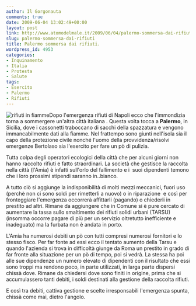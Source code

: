 ```yaml
---
author: Il Gorgonauta
comments: true
date: 2009-06-04 13:02:49+00:00
layout: post
link: http://www.atomodelmale.it/2009/06/04/palermo-sommersa-dai-rifiuti/
slug: palermo-sommersa-dai-rifiuti
title: Palermo sommersa dai rifiuti.
wordpress_id: 4953
categories:
- Inquinamento
- Italia
- Protesta
- Salute
tags:
- Esercito
- Palermo
- Rifiuti
---
```


![rifiuti in fiamme](http://www.atomodelmale.it/wp-content/uploads/2008/10/rifiuti-napoli-olympia-300x200.jpg)Dopo l'emergenza rifiuti di Napoli ecco che l'immondizia torna a sommergere un'altra città italiana . Questa volta tocca a **Palermo**, in Sicilia, dove i cassonetti traboccano di sacchi della spazzatura e vengono immancabilmente dati alla fiamme. Nel frattempo sono giunti nell'isola sia il capo della protezione civile nonché l'uomo della provvidenza/risolvi emergenze Bertolaso sia l'esercito per fare un pò di pulizia.

Tutta colpa degli operatori ecologici della città che per alcuni giorni non hanno raccolto rifiuti e fatto straordinari. La società che gestisce la raccolta nella città (l'Amia) è infatti sull'orlo del fallimento e i  suoi dipendenti temono che i loro prossimi stipendi saranno in..bianco.

A tutto ciò si aggiunge la indisponibilità di molti mezzi meccanici, fuori uso (perchè non ci sono soldi per rimetterli a nuovo) o in riparazione  e così per fronteggiare l'emergenza occorrerà affittarli (pagando) o chiederli in prestito ad altri. Rimane da aggiungere che in Comune si è pure cercato di aumentare la tassa sullo smaltimento dei rifiuti solidi urbani (TARSU) (insomma occorre pagare di più per un servizio oltretutto inefficiente e inadeguato) ma la furbata non è andata in porto.

<!-- more -->


L'Amia ha numerosi debiti un pò con tutti compresi numerosi fornitori e lo stesso fisco. Per far fonte ad essi ecco il tentato aumento della Tarsu e quando l'azienda si trova in difficoltà giunge da Roma un prestito in grado di far fronte alla situazione per un pò di tempo, poi si vedrà. La stessa ha poi alle sue dipendenze un numero elevato di dipendenti con il risultato che essi sono troppi ma rendono poco, in parte utilizzati, in larga parte dispersi chissà dove. Rimane da chiedersi dove sono finiti in origine, prima che si accumulassero tanti debiti, i soldi destinati alla gestione della raccolta rifiuti.

E così tra debiti, cattiva gestione e scelte irresponsabili l'emergenza spunta, chissà come mai, dietro l'angolo.
